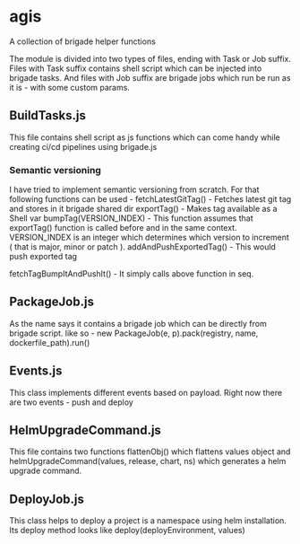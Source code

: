 # agis
A collection of brigade helper functions

The module is divided into two types of files, ending with Task or Job suffix. 
Files with Task suffix contains shell script which can be injected into brigade tasks.
And files with Job suffix are brigade jobs which run be run as it is - with some custom params. 

## BuildTasks.js
This file contains shell script as js functions which can come handy while creating ci/cd pipelines using brigade.js

### Semantic versioning 
I have tried to implement semantic versioning from scratch. For that following functions can be used - 
fetchLatestGitTag() - Fetches latest git tag and stores in it brigade shared dir
exportTag() - Makes tag available as a Shell var
bumpTag(VERSION_INDEX) - This function assumes that exportTag() function is called before and in the same context. VERSION_INDEX is an integer which determines which version to increment ( that is major, minor or patch ). 
addAndPushExportedTag() - This would push exported tag

fetchTagBumpItAndPushIt() - It simply calls above function in seq. 

## PackageJob.js
As the name says it contains a brigade job which can be directly from brigade script.
like so - new PackageJob(e, p).pack(registry, name, dockerfile_path).run()

## Events.js
This class implements different events based on payload. Right now there are two events - push and deploy

## HelmUpgradeCommand.js
This file contains two functions flattenObj() which flattens values object and helmUpgradeCommand(values, release, chart, ns) which generates a helm upgrade command. 

## DeployJob.js
This class helps to deploy a project is a namespace using helm installation. 
Its deploy method looks like 
deploy(deployEnvironment, values)
